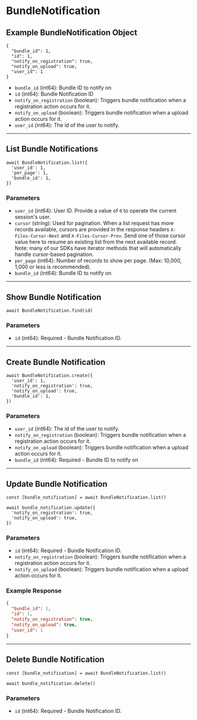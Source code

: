 # BundleNotification

## Example BundleNotification Object

```
{
  "bundle_id": 1,
  "id": 1,
  "notify_on_registration": true,
  "notify_on_upload": true,
  "user_id": 1
}
```

* `bundle_id` (int64): Bundle ID to notify on
* `id` (int64): Bundle Notification ID
* `notify_on_registration` (boolean): Triggers bundle notification when a registration action occurs for it.
* `notify_on_upload` (boolean): Triggers bundle notification when a upload action occurs for it.
* `user_id` (int64): The id of the user to notify.

---

## List Bundle Notifications

```
await BundleNotification.list({
  'user_id': 1,
  'per_page': 1,
  'bundle_id': 1,
})
```


### Parameters

* `user_id` (int64): User ID.  Provide a value of `0` to operate the current session's user.
* `cursor` (string): Used for pagination.  When a list request has more records available, cursors are provided in the response headers `X-Files-Cursor-Next` and `X-Files-Cursor-Prev`.  Send one of those cursor value here to resume an existing list from the next available record.  Note: many of our SDKs have iterator methods that will automatically handle cursor-based pagination.
* `per_page` (int64): Number of records to show per page.  (Max: 10,000, 1,000 or less is recommended).
* `bundle_id` (int64): Bundle ID to notify on

---

## Show Bundle Notification

```
await BundleNotification.find(id)
```


### Parameters

* `id` (int64): Required - Bundle Notification ID.

---

## Create Bundle Notification

```
await BundleNotification.create({
  'user_id': 1,
  'notify_on_registration': true,
  'notify_on_upload': true,
  'bundle_id': 1,
})
```


### Parameters

* `user_id` (int64): The id of the user to notify.
* `notify_on_registration` (boolean): Triggers bundle notification when a registration action occurs for it.
* `notify_on_upload` (boolean): Triggers bundle notification when a upload action occurs for it.
* `bundle_id` (int64): Required - Bundle ID to notify on

---

## Update Bundle Notification

```
const [bundle_notification] = await BundleNotification.list()

await bundle_notification.update({
  'notify_on_registration': true,
  'notify_on_upload': true,
})
```

### Parameters

* `id` (int64): Required - Bundle Notification ID.
* `notify_on_registration` (boolean): Triggers bundle notification when a registration action occurs for it.
* `notify_on_upload` (boolean): Triggers bundle notification when a upload action occurs for it.

### Example Response

```json
{
  "bundle_id": 1,
  "id": 1,
  "notify_on_registration": true,
  "notify_on_upload": true,
  "user_id": 1
}
```

---

## Delete Bundle Notification

```
const [bundle_notification] = await BundleNotification.list()

await bundle_notification.delete()
```

### Parameters

* `id` (int64): Required - Bundle Notification ID.

